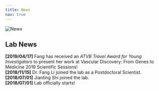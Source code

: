 ```yaml
---
title: News
nav: true
---
```

<div> 
  <img src="{{ '/images/News.gif' | absolute_url }}" alt="News" >
</div>  
   
###       
## **Lab News**
**[2019/04/17]**  Fang has received an _ATVB Travel Award for Young Investigators_ to present her work at Vascular Discovery: From Genes to Medicine 2019 Scientific Sessions!  
**[2018/11/15]**  Dr. Fang Li joined the lab as a Postdoctoral Scientist.  
**[2018/07/01]**  Jianting Shi joined the lab.  
**[2018/07/01]**  Lab officially starts!

